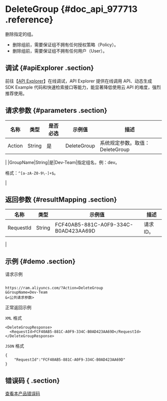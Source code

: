 # DeleteGroup {#doc_api_977713 .reference}

删除指定的组。

-   删除组前，需要保证组不拥有任何授权策略（Policy）。
-   删除组前，需要保证组不拥有任何用户（User）。

## 调试 {#apiExplorer .section}

前往【[API Explorer](https://api.aliyun.com/#product=Ram&api=DeleteGroup)】在线调试，API Explorer 提供在线调用 API、动态生成 SDK Example 代码和快速检索接口等能力，能显著降低使用云 API 的难度，强烈推荐使用。

## 请求参数 {#parameters .section}

|名称|类型|是否必选|示例值|描述|
|--|--|----|---|--|
|Action|String|是|DeleteGroup|系统规定参数。取值：DeleteGroup

 |
|GroupName|String|是|Dev-Team|指定组名，例：dev。

 格式：`^[a-zA-Z0-9\-]+$`。

 |

## 返回参数 {#resultMapping .section}

|名称|类型|示例值|描述|
|--|--|---|--|
|RequestId|String|FCF40AB5-881C-A0F9-334C-B0AD423AA69D|请求ID。

 |

## 示例 {#demo .section}

请求示例

``` {#request_demo}

https://ram.aliyuncs.com/?Action=DeleteGroup
&GroupName=Dev-Team
&<公共请求参数>

```

正常返回示例

`XML` 格式

``` {#xml_return_success_demo}
<DeleteGroupResponse>
  <RequestId>FCF40AB5-881C-A0F9-334C-B0AD423AA69D</RequestId>
</DeleteGroupResponse>

```

`JSON` 格式

``` {#json_return_success_demo}
{
	"RequestId":"FCF40AB5-881C-A0F9-334C-B0AD423AA69D"
}
```

## 错误码 { .section}

[查看本产品错误码](https://error-center.aliyun.com/status/product/Ram)

